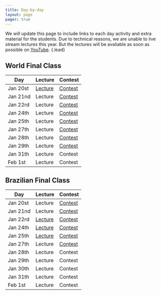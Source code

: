 ```yaml
---
title: Day-by-day
layout: page
pager: true
---
```


We will update this page to include links to each day activity and extra material for the students. Due to technical reasons, we are unable to live stream lectures this year. But the lectures will be avaliable as soon as possible on [YouTube](https://www.youtube.com/c/UnicampIC).
{.lead}

## World Final Class

Day      | Lecture | Contest
---------|---------|--------
Jan 20st | [Lecture](https://www.youtube.com/watch?v=Xrw0OWWKyE4) | [Contest](https://codeforces.com/group/Ohoz9kAFjS/contests)
Jan 21nd | Lecture | [Contest](https://codeforces.com/group/Ohoz9kAFjS/contests)
Jan 22rd | Lecture | [Contest](https://codeforces.com/group/Ohoz9kAFjS/contests)
Jan 24th | Lecture | [Contest](https://codeforces.com/group/Ohoz9kAFjS/contests)
Jan 25th | Lecture | [Contest](https://codeforces.com/group/Ohoz9kAFjS/contests)
Jan 27th | Lecture | [Contest](https://codeforces.com/group/Ohoz9kAFjS/contests)
Jan 28th | Lecture | [Contest](https://codeforces.com/group/Ohoz9kAFjS/contests)
Jan 29th | Lecture | [Contest](https://codeforces.com/group/Ohoz9kAFjS/contests)
Jan 31th | Lecture | Contest
Feb 1st  | Lecture | Contest

<!-- Remote participants can subscribe at this [link](https://docs.google.com/forms/d/e/1FAIpQLSfL7jxcfCOFS3b1BxaE82qzcRHSIZtHOrwOJC-_gkRegfR_cg/viewform). -->

## Brazilian Final Class

Day      | Lecture | Contest
---------|---------|--------
Jan 20st | Lecture | [Contest](https://codeforces.com/gym/102428)
Jan 21nd | Lecture | [Contest](https://vjudge.net/contest/353194)
Jan 22rd | [Lecture](lecture-b/20200122.pdf) | [Contest](https://vjudge.net/contest/353364)
Jan 24th | [Lecture](lecture-b/20200124_25.pdf) | [Contest](https://vjudge.net/contest/353598)
Jan 25th | [Lecture](lecture-b/20200124_25.pdf) | [Contest](https://vjudge.net/contest/353698)
Jan 27th | Lecture | [Contest](https://codeforces.com/group/NTEJ3kWgR3/contests)
Jan 28th | Lecture | Contest
Jan 29th | Lecture | Contest
Jan 30th | Lecture | Contest
Jan 31th | Lecture | Contest
Feb 1st  | Lecture | Contest
